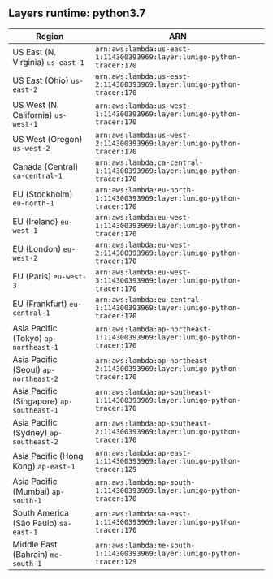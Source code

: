 Layers runtime: python3.7
----
| Region | ARN |
| --- | --- |
|US East (N. Virginia)  `us-east-1`|`arn:aws:lambda:us-east-1:114300393969:layer:lumigo-python-tracer:170`|
|US East (Ohio)  `us-east-2`|`arn:aws:lambda:us-east-2:114300393969:layer:lumigo-python-tracer:170`|
|US West (N. California)  `us-west-1`|`arn:aws:lambda:us-west-1:114300393969:layer:lumigo-python-tracer:170`|
|US West (Oregon)  `us-west-2`|`arn:aws:lambda:us-west-2:114300393969:layer:lumigo-python-tracer:170`|
|Canada (Central)  `ca-central-1`|`arn:aws:lambda:ca-central-1:114300393969:layer:lumigo-python-tracer:170`|
|EU (Stockholm)  `eu-north-1`|`arn:aws:lambda:eu-north-1:114300393969:layer:lumigo-python-tracer:170`|
|EU (Ireland)  `eu-west-1`|`arn:aws:lambda:eu-west-1:114300393969:layer:lumigo-python-tracer:170`|
|EU (London)  `eu-west-2`|`arn:aws:lambda:eu-west-2:114300393969:layer:lumigo-python-tracer:170`|
|EU (Paris)  `eu-west-3`|`arn:aws:lambda:eu-west-3:114300393969:layer:lumigo-python-tracer:170`|
|EU (Frankfurt)  `eu-central-1`|`arn:aws:lambda:eu-central-1:114300393969:layer:lumigo-python-tracer:170`|
|Asia Pacific (Tokyo)  `ap-northeast-1`|`arn:aws:lambda:ap-northeast-1:114300393969:layer:lumigo-python-tracer:170`|
|Asia Pacific (Seoul)  `ap-northeast-2`|`arn:aws:lambda:ap-northeast-2:114300393969:layer:lumigo-python-tracer:170`|
|Asia Pacific (Singapore)  `ap-southeast-1`|`arn:aws:lambda:ap-southeast-1:114300393969:layer:lumigo-python-tracer:170`|
|Asia Pacific (Sydney)  `ap-southeast-2`|`arn:aws:lambda:ap-southeast-2:114300393969:layer:lumigo-python-tracer:170`|
|Asia Pacific (Hong Kong)  `ap-east-1`|`arn:aws:lambda:ap-east-1:114300393969:layer:lumigo-python-tracer:129`|
|Asia Pacific (Mumbai)  `ap-south-1`|`arn:aws:lambda:ap-south-1:114300393969:layer:lumigo-python-tracer:170`|
|South America (São Paulo)  `sa-east-1`|`arn:aws:lambda:sa-east-1:114300393969:layer:lumigo-python-tracer:170`|
|Middle East (Bahrain)  `me-south-1`|`arn:aws:lambda:me-south-1:114300393969:layer:lumigo-python-tracer:129`|
